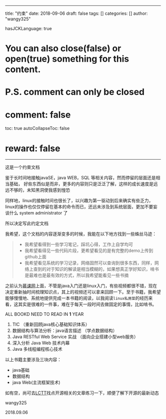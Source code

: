 
---
title: "约束"
date: 2018-09-06
draft: false
tags: []
categories: []
author: "wangy325"

hasJCKLanguage: true
# You can also close(false) or open(true) something for this content.
# P.S. comment can only be closed
# comment: false
toc: true
autoCollapseToc: false

# reward: false
---

这是一个约束文档

<!--more-->

鉴于长时间地接触javaSE，java WEB，SQL 等相关内容，然而停留的层面还是相当基础， 好些东西似是而非，更多的内容则只是泛泛了解，这样的成长速度是远远不够的，未知黑洞使我感到惶恐

同样地，linux的接触时间也很长了，以兴趣为第一驱动到后来确实有些乏力，linux的操作也仅仅停留在基本的命令而已，还远未涉及到系统层面，更加不要妄谈什么 system administrator 了

所以决定写此约定文档

我希望，这个文档的内容逐渐变多的时候，我能在以下地方找到一些蛛丝马迹：

> - 我希望看得到一些学习笔记，踩坑心得，工作上自学均可
> - 我希望看得见一些代码片段，更希望看见的是有完整的demo上传到github上面
> - 我希望看见系统的学习记录，网络固然可以查询到很多东西，同样，网络上查到的对于知识的解读是相当模糊的，如果想真正学好知识，啃书是最难也是最有效的方式，所以我希望能看见一些书摘

之前认为[慕课网](http://www.mooc.cn)上面，不管是java入门还是linux入门，有些视频都很不错，现在决定重新抽时间梳理知识点，其上的视频还可以拿来回顾一下。至于书籍，我希望能够慢慢地、系统地提供完成一本书籍的阅读，以我阅读`linux私房菜`的经历来看，这其实是很难的一件事，难在于每天一段时间去做固定的事情，比如啃书。

ALL BOOKD NEED TO READ IN **1** YEAR

1. TIC （重新回顾java核心基础知识体系）
2. 数据结构与算法分析：java语言描述 （学点数据结构）
3. Java RESTful Web Service 实战 （面向企业搭建小型web服务）
4. 深入分析 Java Web 技术内幕
5. Java 多线程编程核心技术

以上书籍主要涉及三块内容：

- java基础
- 数据结构
- java Web(主流框架技术)

如有空，尚可去[LCTT](https://github.com/carolinewuyan/TranslateProject)找点开源相关的文章练习一下，顺便了解下开源的最新动态

wangy325

2018.09.06